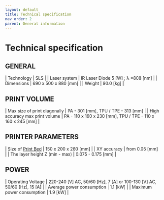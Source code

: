 ```yaml
---
layout: default
title: Technical specification
nav_order: 2
parent: General information
---
```

<h1> Technical specification </h1>

<h2> GENERAL </h2>

| Technology                          |          SLS                                        |
| Laser system                        |          IR Laser Diode 5 [W] ; λ =808 [nm]         |
| Dimensions                          |          690 x 500 x 880 [mm]                       |
| Weight                              |           90.0 [kg]                                 |

<h2> PRINT VOLUME </h2>

| Max size of print diagonally               |         PA - 301 [mm], TPU / TPE - 313 [mm]        |
| High accuracy max print volume             |           PA - 110 x 160 x 230 [mm], TPU / TPE - 110 x 160 x 245 [mm]        |


<h2> PRINTER PARAMETERS </h2>

| Size of <a href="glossary">Print Bed</a>                         |          150 x 200 x 260 [mm]       |
| XY accuracy                               |          from 0.05 [mm]             |
| The layer height Z (min - max)            |         0.075 - 0.175 [mm]          |


<h2> POWER </h2>
 
| Operating Voltage                  |      220-240 [V] AC, 50/60 [Hz], 7 [A] or 100-130 [V] AC, 50/60 [Hz], 15 [A]        |
| Average power consumption          |        1.1 [kW]                                                                     |
| Maximum power consumption          |        1.9 [kW]                                                                     |

